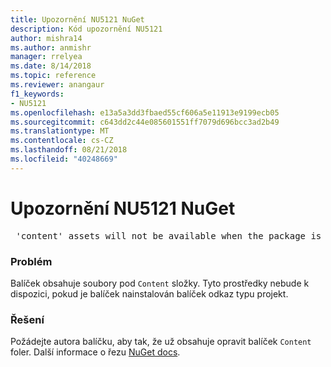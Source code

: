 ```yaml
---
title: Upozornění NU5121 NuGet
description: Kód upozornění NU5121
author: mishra14
ms.author: anmishr
manager: rrelyea
ms.date: 8/14/2018
ms.topic: reference
ms.reviewer: anangaur
f1_keywords:
- NU5121
ms.openlocfilehash: e13a5a3dd3fbaed55cf606a5e11913e9199ecb05
ms.sourcegitcommit: c643dd2c44e085601551ff7079d696bcc3ad2b49
ms.translationtype: MT
ms.contentlocale: cs-CZ
ms.lasthandoff: 08/21/2018
ms.locfileid: "40248669"
---
```

# <a name="nuget-warning-nu5121"></a>Upozornění NU5121 NuGet
<pre> 'content' assets will not be available when the package is installed after the migration.</pre>

### <a name="issue"></a>Problém

Balíček obsahuje soubory pod `Content` složky. Tyto prostředky nebude k dispozici, pokud je balíček nainstalován balíček odkaz typu projekt.


### <a name="solution"></a>Řešení

Požádejte autora balíčku, aby tak, že už obsahuje opravit balíček `Content` foler. Další informace o řezu [NuGet docs](https://docs.microsoft.com/en-us/nuget/reference/migrate-packages-config-to-package-reference).

